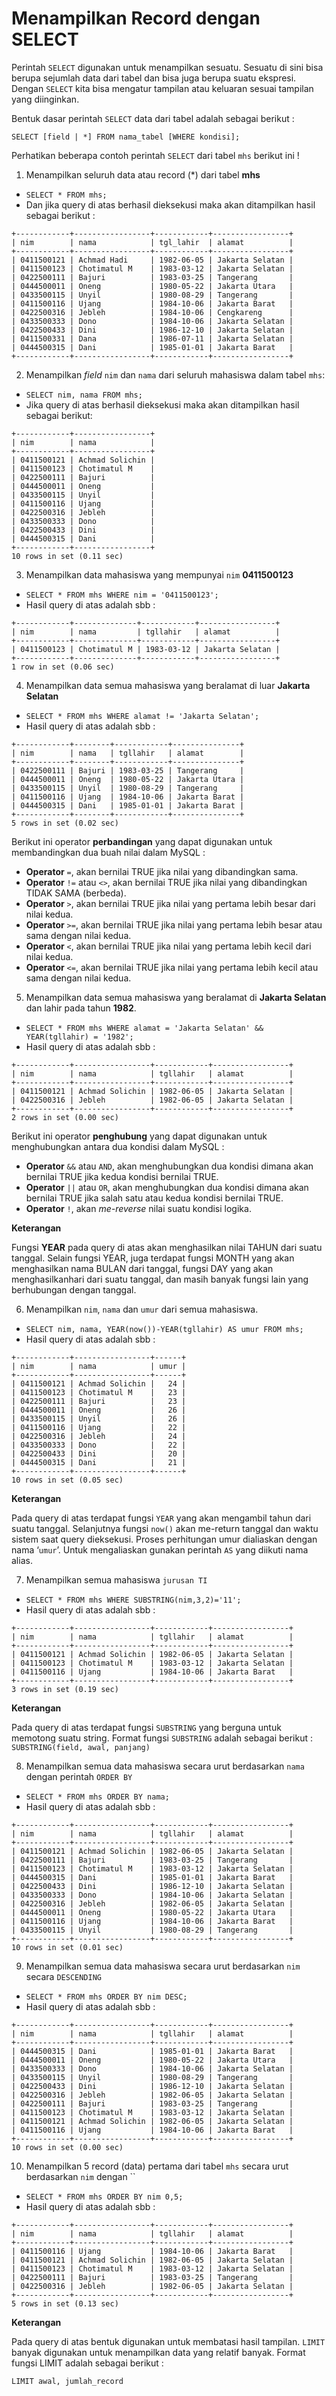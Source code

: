 # Menampilkan Record dengan SELECT

Perintah `SELECT` digunakan untuk menampilkan sesuatu. Sesuatu di sini bisa berupa sejumlah data dari tabel dan bisa juga berupa suatu ekspresi. Dengan `SELECT` kita bisa mengatur tampilan atau keluaran sesuai tampilan yang diinginkan.

Bentuk dasar perintah `SELECT` data dari tabel adalah sebagai berikut :

```
SELECT [field | *] FROM nama_tabel [WHERE kondisi];
```

Perhatikan beberapa contoh perintah `SELECT` dari tabel `mhs` berikut ini !

1. Menampilkan seluruh data atau record (\*) dari tabel **mhs**

- `SELECT * FROM mhs;`
- Dan jika query di atas berhasil dieksekusi maka akan ditampilkan hasil sebagai berikut :

```
+------------+-----------------+------------+-----------------+
| nim        | nama            | tgl_lahir  | alamat          |
+------------+-----------------+------------+-----------------+
| 0411500121 | Achmad Hadi     | 1982-06-05 | Jakarta Selatan |
| 0411500123 | Chotimatul M    | 1983-03-12 | Jakarta Selatan |
| 0422500111 | Bajuri          | 1983-03-25 | Tangerang       |
| 0444500011 | Oneng           | 1980-05-22 | Jakarta Utara   |
| 0433500115 | Unyil           | 1980-08-29 | Tangerang       |
| 0411500116 | Ujang           | 1984-10-06 | Jakarta Barat   |
| 0422500316 | Jebleh          | 1984-10-06 | Cengkareng      |
| 0433500333 | Dono            | 1984-10-06 | Jakarta Selatan |
| 0422500433 | Dini            | 1986-12-10 | Jakarta Selatan |
| 0411500331 | Dana            | 1986-07-11 | Jakarta Selatan |
| 0444500315 | Dani            | 1985-01-01 | Jakarta Barat   |
+------------+-----------------+------------+-----------------+
```

2. Menampilkan _field_ `nim` dan `nama` dari seluruh mahasiswa dalam tabel `mhs`:

- `SELECT nim, nama FROM mhs;`
- Jika query di atas berhasil dieksekusi maka akan ditampilkan hasil sebagai berikut:

```
+------------+-----------------+
| nim        | nama            |
+------------+-----------------+
| 0411500121 | Achmad Solichin |
| 0411500123 | Chotimatul M    |
| 0422500111 | Bajuri          |
| 0444500011 | Oneng           |
| 0433500115 | Unyil           |
| 0411500116 | Ujang           |
| 0422500316 | Jebleh          |
| 0433500333 | Dono            |
| 0422500433 | Dini            |
| 0444500315 | Dani            |
+------------+-----------------+
10 rows in set (0.11 sec)
```

3. Menampilkan data mahasiswa yang mempunyai `nim` **0411500123**

- `SELECT * FROM mhs WHERE nim = '0411500123';`
- Hasil query di atas adalah sbb :

```
+------------+--------------+------------+-----------------+
| nim        | nama         | tgllahir   | alamat          |
+------------+--------------+------------+-----------------+
| 0411500123 | Chotimatul M | 1983-03-12 | Jakarta Selatan |
+------------+--------------+------------+-----------------+
1 row in set (0.06 sec)
```

4. Menampilkan data semua mahasiswa yang beralamat di luar **Jakarta Selatan**

- `SELECT * FROM mhs WHERE alamat != 'Jakarta Selatan';`
- Hasil query di atas adalah sbb :

```
+------------+--------+------------+---------------+
| nim        | nama   | tgllahir   | alamat        |
+------------+--------+------------+---------------+
| 0422500111 | Bajuri | 1983-03-25 | Tangerang     |
| 0444500011 | Oneng  | 1980-05-22 | Jakarta Utara |
| 0433500115 | Unyil  | 1980-08-29 | Tangerang     |
| 0411500116 | Ujang  | 1984-10-06 | Jakarta Barat |
| 0444500315 | Dani   | 1985-01-01 | Jakarta Barat |
+------------+--------+------------+---------------+
5 rows in set (0.02 sec)
```

Berikut ini operator **perbandingan** yang dapat digunakan untuk membandingkan dua buah nilai dalam MySQL :

- **Operator** `=`, akan bernilai TRUE jika nilai yang dibandingkan sama.
- **Operator** `!=` atau `<>`, akan bernilai TRUE jika nilai yang dibandingkan TIDAK SAMA (berbeda).
- **Operator** `>`, akan bernilai TRUE jika nilai yang pertama lebih besar dari nilai kedua.
- **Operator** `>=`, akan bernilai TRUE jika nilai yang pertama lebih besar atau sama dengan nilai kedua.
- **Operator** `<`, akan bernilai TRUE jika nilai yang pertama lebih kecil dari nilai kedua.
- **Operator** `<=`, akan bernilai TRUE jika nilai yang pertama lebih kecil atau sama dengan nilai kedua.

5. Menampilkan data semua mahasiswa yang beralamat di **Jakarta Selatan** dan lahir pada tahun **1982**.

- `SELECT * FROM mhs WHERE alamat = 'Jakarta Selatan' && YEAR(tgllahir) = '1982';`
- Hasil query di atas adalah sbb :

```
+------------+-----------------+------------+-----------------+
| nim        | nama            | tgllahir   | alamat          |
+------------+-----------------+------------+-----------------+
| 0411500121 | Achmad Solichin | 1982-06-05 | Jakarta Selatan |
| 0422500316 | Jebleh          | 1982-06-05 | Jakarta Selatan |
+------------+-----------------+------------+-----------------+
2 rows in set (0.00 sec)
```

Berikut ini operator **penghubung** yang dapat digunakan untuk menghubungkan antara dua kondisi dalam MySQL :

- **Operator** `&&` atau `AND`, akan menghubungkan dua kondisi dimana akan bernilai TRUE jika kedua kondisi bernilai TRUE.
- **Operator** `||` atau `OR`, akan menghubungkan dua kondisi dimana akan bernilai TRUE jika salah satu atau kedua kondisi bernilai TRUE.
- **Operator** `!`, akan _me-reverse_ nilai suatu kondisi logika.

**Keterangan**

Fungsi **YEAR** pada query di atas akan menghasilkan nilai TAHUN dari suatu tanggal. Selain fungsi YEAR, juga terdapat fungsi MONTH yang akan menghasilkan nama BULAN dari tanggal, fungsi DAY yang akan menghasilkanhari dari suatu tanggal, dan masih banyak fungsi lain yang berhubungan dengan tanggal.

6. Menampilkan `nim`, `nama` dan `umur` dari semua mahasiswa.

- `SELECT nim, nama, YEAR(now())-YEAR(tgllahir) AS umur FROM mhs;`
- Hasil query di atas adalah sbb :

```
+------------+-----------------+------+
| nim        | nama            | umur |
+------------+-----------------+------+
| 0411500121 | Achmad Solichin |   24 |
| 0411500123 | Chotimatul M    |   23 |
| 0422500111 | Bajuri          |   23 |
| 0444500011 | Oneng           |   26 |
| 0433500115 | Unyil           |   26 |
| 0411500116 | Ujang           |   22 |
| 0422500316 | Jebleh          |   24 |
| 0433500333 | Dono            |   22 |
| 0422500433 | Dini            |   20 |
| 0444500315 | Dani            |   21 |
+------------+-----------------+------+
10 rows in set (0.05 sec)
```

**Keterangan**

Pada query di atas terdapat fungsi `YEAR` yang akan mengambil tahun dari suatu tanggal. Selanjutnya fungsi `now()` akan me-return tanggal dan waktu sistem saat query dieksekusi. Proses perhitungan umur dialiaskan dengan nama ‘`umur`’. Untuk mengaliaskan gunakan perintah `AS` yang diikuti nama alias.

7. Menampilkan semua mahasiswa `jurusan TI`

- `SELECT * FROM mhs WHERE SUBSTRING(nim,3,2)='11';`
- Hasil query di atas adalah sbb :

```
+------------+-----------------+------------+-----------------+
| nim        | nama            | tgllahir   | alamat          |
+------------+-----------------+------------+-----------------+
| 0411500121 | Achmad Solichin | 1982-06-05 | Jakarta Selatan |
| 0411500123 | Chotimatul M    | 1983-03-12 | Jakarta Selatan |
| 0411500116 | Ujang           | 1984-10-06 | Jakarta Barat   |
+------------+-----------------+------------+-----------------+
3 rows in set (0.19 sec)
```

**Keterangan**

Pada query di atas terdapat fungsi `SUBSTRING` yang berguna untuk memotong suatu string. Format fungsi `SUBSTRING` adalah sebagai berikut : `SUBSTRING(field, awal, panjang)`

8. Menampilkan semua data mahasiswa secara urut berdasarkan `nama` dengan perintah `ORDER BY`

- `SELECT * FROM mhs ORDER BY nama;`
- Hasil query di atas adalah sbb :

```
+------------+-----------------+------------+-----------------+
| nim        | nama            | tgllahir   | alamat          |
+------------+-----------------+------------+-----------------+
| 0411500121 | Achmad Solichin | 1982-06-05 | Jakarta Selatan |
| 0422500111 | Bajuri          | 1983-03-25 | Tangerang       |
| 0411500123 | Chotimatul M    | 1983-03-12 | Jakarta Selatan |
| 0444500315 | Dani            | 1985-01-01 | Jakarta Barat   |
| 0422500433 | Dini            | 1986-12-10 | Jakarta Selatan |
| 0433500333 | Dono            | 1984-10-06 | Jakarta Selatan |
| 0422500316 | Jebleh          | 1982-06-05 | Jakarta Selatan |
| 0444500011 | Oneng           | 1980-05-22 | Jakarta Utara   |
| 0411500116 | Ujang           | 1984-10-06 | Jakarta Barat   |
| 0433500115 | Unyil           | 1980-08-29 | Tangerang       |
+------------+-----------------+------------+-----------------+
10 rows in set (0.01 sec)
```

9. Menampilkan semua data mahasiswa secara urut berdasarkan `nim` secara `DESCENDING`

- `SELECT * FROM mhs ORDER BY nim DESC;`
- Hasil query di atas adalah sbb :

```
+------------+-----------------+------------+-----------------+
| nim        | nama            | tgllahir   | alamat          |
+------------+-----------------+------------+-----------------+
| 0444500315 | Dani            | 1985-01-01 | Jakarta Barat   |
| 0444500011 | Oneng           | 1980-05-22 | Jakarta Utara   |
| 0433500333 | Dono            | 1984-10-06 | Jakarta Selatan |
| 0433500115 | Unyil           | 1980-08-29 | Tangerang       |
| 0422500433 | Dini            | 1986-12-10 | Jakarta Selatan |
| 0422500316 | Jebleh          | 1982-06-05 | Jakarta Selatan |
| 0422500111 | Bajuri          | 1983-03-25 | Tangerang       |
| 0411500123 | Chotimatul M    | 1983-03-12 | Jakarta Selatan |
| 0411500121 | Achmad Solichin | 1982-06-05 | Jakarta Selatan |
| 0411500116 | Ujang           | 1984-10-06 | Jakarta Barat   |
+------------+-----------------+------------+-----------------+
10 rows in set (0.00 sec)
```

10. Menampilkan 5 record (data) pertama dari tabel `mhs` secara urut berdasarkan `nim` dengan ``

- `SELECT * FROM mhs ORDER BY nim 0,5;`
- Hasil query di atas adalah sbb :

```
+------------+-----------------+------------+-----------------+
| nim        | nama            | tgllahir   | alamat          |
+------------+-----------------+------------+-----------------+
| 0411500116 | Ujang           | 1984-10-06 | Jakarta Barat   |
| 0411500121 | Achmad Solichin | 1982-06-05 | Jakarta Selatan |
| 0411500123 | Chotimatul M    | 1983-03-12 | Jakarta Selatan |
| 0422500111 | Bajuri          | 1983-03-25 | Tangerang       |
| 0422500316 | Jebleh          | 1982-06-05 | Jakarta Selatan |
+------------+-----------------+------------+-----------------+
5 rows in set (0.13 sec)
```

**Keterangan**

Pada query di atas bentuk digunakan untuk membatasi hasil tampilan. `LIMIT` banyak digunakan untuk menampilkan data yang relatif banyak. Format fungsi LIMIT adalah sebagai berikut :

`LIMIT awal, jumlah_record`
